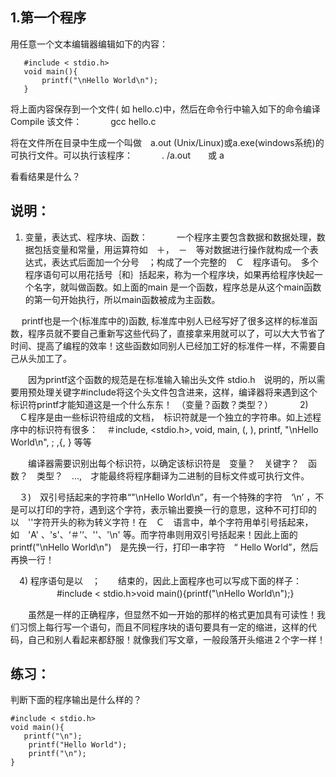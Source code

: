 ## 1.第一个程序

用任意一个文本编辑器编辑如下的内容：

```
   #include < stdio.h>
   void main(){
       printf("\nHello World\n");
   }
 ```

将上面内容保存到一个文件( 如 hello.c)中，然后在命令行中输入如下的命令编译Compile 该文件：
　　　gcc hello.c

将在文件所在目录中生成一个叫做　a.out (Unix/Linux)或a.exe(windows系统)的可执行文件。可以执行该程序：
　　　. /a.out　　或 a

看看结果是什么？　

## 说明：

   1) 变量，表达式、程序块、函数：
　　　一个程序主要包含数据和数据处理，数据包括变量和常量，用运算符如　＋，　－　等对数据进行操作就构成一个表达式，表达式后面加一个分号　；构成了一个完整的　Ｃ　程序语句。　多个程序语句可以用花括号｛和｝括起来，称为一个程序块，如果再给程序快起一个名字，就叫做函数。如上面的main 是一个函数，程序总是从这个main函数的第一句开始执行，所以main函数被成为主函数。

　 printf也是一个(标准库中的)函数, 标准库中别人已经写好了很多这样的标准函数，程序员就不要自己重新写这些代码了，直接拿来用就可以了，可以大大节省了时间、提高了编程的效率！这些函数如同别人已经加工好的标准件一样，不需要自己从头加工了。

　　因为printf这个函数的规范是在标准输入输出头文件 stdio.h　说明的，所以需要用预处理关键字#include将这个头文件包含进来，这样，编译器将来遇到这个标识符printf才能知道这是一个什么东东！　（变量？函数？类型？）　
　
 　2) 　Ｃ程序是由一些标识符组成的文档，　标识符就是一个独立的字符串。如上述程序中的标识符有很多：　＃include, <stdio.h>,
void, main, (,  ), printf, "\nHello World\n", ; ,{,  } 等等

　　编译器需要识别出每个标识符，以确定该标识符是　变量？　关键字？　函数？　类型？　...,　才能最终将程序翻译为二进制的目标文件或可执行文件。

　３)　双引号括起来的字符串“"\nHello World\n”，有一个特殊的字符　‘\n’ ，不是可以打印的字符，遇到这个字符，表示输出要换一行的意思，这种不可打印的以　'\'字符开头的称为转义字符！在　Ｃ　语言中，单个字符用单引号括起来，如　'A' 、's'、‘＃’‘、'\'、'\n' 等。而字符串则用双引号括起来！因此上面的　 printf("\nHello World\n")　是先换一行，打印一串字符　“ Hello World”，然后再换一行！

　4) 程序语句是以　；　　结束的，因此上面程序也可以写成下面的样子：
　　　　　
         #include < stdio.h>void main(){printf("\nHello World\n");}

　　虽然是一样的正确程序，但显然不如一开始的那样的格式更加具有可读性！我们习惯上每行写一个语句，而且不同程序块的语句要具有一定的缩进，这样的代码，自己和别人看起来都舒服！就像我们写文章，一般段落开头缩进２个字一样！　

## 练习：
   判断下面的程序输出是什么样的？　

    #include < stdio.h>
    void main(){ 
       printf("\n");
        printf("Hello World");
        printf("\n");
    }
